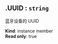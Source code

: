 <a name="module_miot/Bluetooth--module.exports.IBluetooth+UUID"></a>

## .UUID : <code>string</code>
蓝牙设备的 UUID

**Kind**: instance member  
**Read only**: true  
